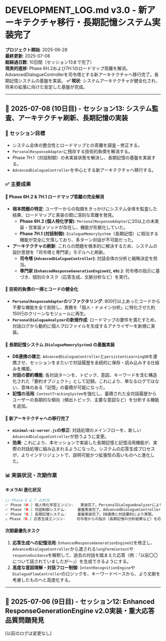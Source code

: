 # DEVELOPMENT_LOG.md v3.0 - 新アーキテクチャ移行・長期記憶システム実装完了

**プロジェクト開始**: 2025-06-28  
**最終更新**: 2025-07-08  
**総経過日数**: 10日間（セッション13まで完了）  
**現実的進捗**: Phase 6H.2および7H.1のロードマップ乖離を解消。AdvancedDialogueControllerを司令塔とする新アーキテクチャへ移行完了。長期記憶システムの基盤を実装。
**✅ 現状**: システムアーキテクチャが健全化され、将来の拡張に向けた安定した基盤が完成。

---

## 📅 2025-07-08 (10日目) - セッション13: システム監査、アーキテクチャ刷新、長期記憶の実装

### 🎯 セッション目標
- システム全体の整合性とロードマップとの乖離を調査・修正する。
- `PersonalResponseAdapter`に残存する技術的負債を解消する。
- Phase 7H.1（対話制御）の未実装状態を解決し、長期記憶の基盤を実装する。
- `AdvancedDialogueController`を中心とする新アーキテクチャへ移行する。

### ✅ 主要成果

#### 🎯 **Phase 6H.2 & 7H.1 ロードマップ乖離の完全解消**
- **根本問題の特定**: ユーザーからの指摘をきっかけにシステム全体を監査した結果、ロードマップと実装の間に深刻な乖離を発見。
    - **Phase 6H.2 (個人特化学習)**: `PersonalResponseAdapter`に20以上の未実装・空実装メソッドが存在し、機能が形骸化していた。
    - **Phase 7H.1 (対話制御)**: `DialogueMemorySystem`（長期記憶）に相当する機能が完全に欠落しており、多ターン対話が不可能だった。
- **アーキテクチャの刷新**: これらの問題を根本的に解決するため、システムの設計思想を「司令塔と専門家」モデルへと刷新。
    - **司令塔 (`AdvancedDialogueController`)**: 対話全体の分析と戦略決定を担当。
    - **専門家 (`EnhancedResponseGenerationEngineV2`, etc.)**: 司令塔の指示に基づき、個別のタスク（応答生成、文脈分析など）を実行。

#### 🔧 **技術的負債の一掃とコードの健全化**
- **`PersonalResponseAdapter`のリファクタリング**: 800行以上あったコードから不要な機能を全て削除し、責務を「個人・ドメイン分析」に特化させた約150行のクリーンなモジュールに再生。
- **`PersonalDialogueAnalyzer`の新規作成**: ロードマップの要件を満たすため、対話ログから動的に個人プロファイルを生成するアナライザーを新規に実装。

#### 🧠 **長期記憶システム (`DialogueMemorySystem`) の基盤実装**
- **DB連携の確立**: `AdvancedDialogueController`と`persistentLearningDB`を連携させ、セッションをまたいで対話履歴を永続的に保存・読み込みする仕組みを構築。
- **対話の要約機能**: 各対話ターンを、トピック、意図、キーワードを含む構造化された「要約オブジェクト」として記録。これにより、単なるログではない、意味のある「記憶」の蓄積が可能になった。
- **記憶の活用**: `ContextTrackingSystem`を強化し、蓄積された全対話履歴からユーザーの長期的な傾向（頻出トピック、主要な意図など）を分析する機能を追加。

#### 🚀 **新アーキテクチャへの移行完了**
- **`minimal-ai-server.js`の修正**: 対話処理のメインフローを、新しい`AdvancedDialogueController`が担うように変更。
- **効果**: これにより、本セッションで実装した長期記憶と記憶活用機能が、実際の対話処理に組み込まれるようになった。システムの応答生成プロセスが、よりインテリジェントで、説明可能かつ拡張性の高いものへと進化した。

### 📊 実装状況・次期作業

#### **キメラAI 進化状況**
```typescript
// Phase 6 & 7 の状況
✅ Phase 6H.2 個人特化学習エンジン:   実装完了。PersonalDialogueAnalyzerにより動的プロファイル生成が可能に。
✅ Phase 7H.1 対話制御システム:     基盤実装完了。AdvancedDialogueControllerが司令塔として機能。
✅ Phase 7H.1 長期記憶システム:     基盤実装完了。DB連携と対話要約により実現。
⚠️ Phase 7H.2 応答生成エンジン:     司令塔からの指示（長期記憶の分析結果など）を応答に活用するロジックが未実装。
```

#### **次期最優先タスク**
1.  **応答生成への記憶活用**: `EnhancedResponseGenerationEngineV2`を修正し、`AdvancedDialogueController`から渡される`longTermContext`や`responseGuidance`を解釈して、過去の対話を踏まえた応答（例：「以前〇〇について話されていましたが～」）を生成できるようにする。
2.  **高度な意図理解・対話フロー制御**: `IntentRecognitionEngine`や`DialogueFlowController`のロジックを、キーワードベースから、より文脈を考慮したものへと高度化する。

---

## 📅 2025-07-06 (9日目) - セッション12: Enhanced ResponseGenerationEngine v2.0実装・重大応答品質問題発見

[以前のログは変更なし]
